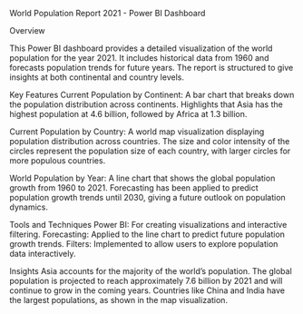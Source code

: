 World Population Report 2021 - Power BI Dashboard

Overview

This Power BI dashboard provides a detailed visualization of the world population for the year 2021. It includes historical data from 1960 and forecasts population trends for future years. The report is structured to give insights at both continental and country levels.

Key Features
Current Population by Continent:
A bar chart that breaks down the population distribution across continents.
Highlights that Asia has the highest population at 4.6 billion, followed by Africa at 1.3 billion.

Current Population by Country:
A world map visualization displaying population distribution across countries.
The size and color intensity of the circles represent the population size of each country, with larger circles for more populous countries.

World Population by Year:
A line chart that shows the global population growth from 1960 to 2021.
Forecasting has been applied to predict population growth trends until 2030, giving a future outlook on population dynamics.

Tools and Techniques
Power BI: For creating visualizations and interactive filtering.
Forecasting: Applied to the line chart to predict future population growth trends.
Filters: Implemented to allow users to explore population data interactively.

Insights
Asia accounts for the majority of the world’s population.
The global population is projected to reach approximately 7.6 billion by 2021 and will continue to grow in the coming years.
Countries like China and India have the largest populations, as shown in the map visualization.
